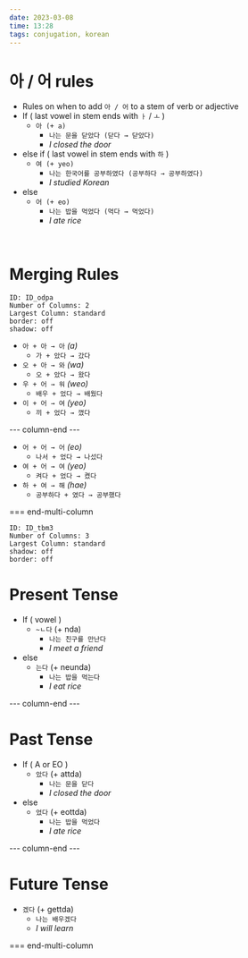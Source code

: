 ```yaml
---
date: 2023-03-08
time: 13:28
tags: conjugation, korean
---
```


# 아 / 어 rules

- Rules on when to add `아 / 어` to a stem of verb or adjective
-   If ( last vowel in stem ends with `ㅏ` / `ㅗ` )
    -   `아 (+ a)`
        -   `나는 문을 닫았다 (닫다 → 닫았다)`
        -   _I closed the door_
-   else if ( last vowel in stem ends with `하` )
    -   `여 (+ yeo)`
        -   `나는 한국어를 공부하였다 (공부하다 → 공부하였다)`
        -   _I studied Korean_
-   else
    -   `어 (+ eo)`
        -   `나는 밥을 먹었다 (먹다 → 먹었다)`
        -   _I ate rice_

&emsp;&emsp;&emsp;

# Merging Rules

```start-multi-column
ID: ID_odpa
Number of Columns: 2
Largest Column: standard
border: off
shadow: off
```

-   `아 + 아 → 아` *(a)*
    -   `가 + 았다 → 갔다`
-   `오 + 아 → 와` *(wa)*
    -   `오 + 았다 → 왔다`
-   `우 + 어 → 워` *(weo)*
    -   `배우 + 었다 → 배웠다`
-   `이 + 어 → 여` *(yeo)*
    -   `끼 + 었다 → 꼈다`

--- column-end ---

-   `어 + 어 → 어` *(eo)*
    -   `나서 + 었다 → 나섰다`
-   `여 + 어 → 여` *(yeo)*
    -   `켜다 + 었다 → 켰다`
-   `하 + 여 → 해` *(hae)*
    -   `공부하다 + 였다 → 공부했다`

=== end-multi-column


```start-multi-column
ID: ID_tbm3
Number of Columns: 3
Largest Column: standard
shadow: off
border: off
```
# Present Tense

-   If ( vowel )
    -   `~ㄴ다` (+ nda)
        -   `나는 친구를 만난다`
        -   _I meet a friend_
-   else
    -   `는다` (+ neunda)
        -   `나는 밥을 먹는다`
        -   _I eat rice_


--- column-end ---
# Past Tense

-   If ( A or EO )
    -   `았다` (+ attda)
        -   `나는 문을 닫다`
        -   _I closed the door_
-   else
    -   `었다` (+ eottda)
        -   `나는 밥을 먹었다`
        -   _I ate rice_


--- column-end ---
# Future Tense

-   `겠다` (+ gettda)
    -   `나는 배우겠다`
    -   _I will learn_

=== end-multi-column

